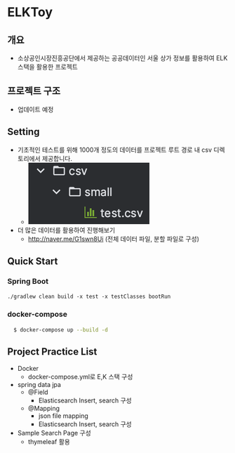# ELKToy

## 개요
* 소상공인시장진흥공단에서 제공하는 공공데이터인 서울 상가 정보를 활용하여 ELK 스택을 활용한 프로젝트

## 프로젝트 구조
* 업데이트 예정

## Setting

* 기초적인 테스트를 위해 1000개 정도의 데이터를 프로젝트 루트 경로 내 csv 디렉토리에서 제공합니다.
  * ![스크린샷 2023-11-02 오후 5.06.39.png](src%2Fmain%2Fresources%2Freadme%2F%EC%8A%A4%ED%81%AC%EB%A6%B0%EC%83%B7%202023-11-02%20%EC%98%A4%ED%9B%84%205.06.39.png)
* 더 많은 데이터를 활용하여 진행해보기
    * http://naver.me/G1swn8Ui (전체 데이터 파일, 분할 파일로 구성)


## Quick Start

### Spring Boot
```
./gradlew clean build -x test -x testClasses bootRun
```

### docker-compose
```bash
  $ docker-compose up --build -d
```

## Project Practice List
* Docker
  * docker-compose.yml로 E,K 스택 구성
* spring data jpa
   * @Field
     * Elasticsearch Insert, search 구성
   * @Mapping
     * json file mapping
     * Elasticsearch Insert, search 구성
* Sample Search Page 구성
  * thymeleaf 활용